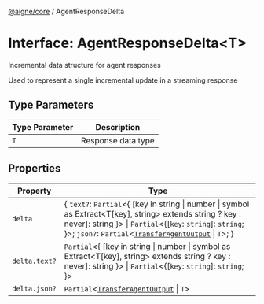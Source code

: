 [@aigne/core](../wiki/Home) / AgentResponseDelta

# Interface: AgentResponseDelta\<T\>

Incremental data structure for agent responses

Used to represent a single incremental update in a streaming response

## Type Parameters

| Type Parameter | Description        |
| -------------- | ------------------ |
| `T`            | Response data type |

## Properties

| Property                   | Type                                                                                                                                                                                                                                                                                        |
| -------------------------- | ------------------------------------------------------------------------------------------------------------------------------------------------------------------------------------------------------------------------------------------------------------------------------------------- |
| <a id="delta"></a> `delta` | \{ `text?`: `Partial`\<\{ \[key in string \| number \| symbol as Extract\<T\[key\], string\> extends string ? key : never\]: string \}\> \| `Partial`\<\{[`key`: `string`]: `string`; \}\>; `json?`: `Partial`\<[`TransferAgentOutput`](../wiki/Interface.TransferAgentOutput) \| `T`\>; \} |
| `delta.text?`              | `Partial`\<\{ \[key in string \| number \| symbol as Extract\<T\[key\], string\> extends string ? key : never\]: string \}\> \| `Partial`\<\{[`key`: `string`]: `string`; \}\>                                                                                                              |
| `delta.json?`              | `Partial`\<[`TransferAgentOutput`](../wiki/Interface.TransferAgentOutput) \| `T`\>                                                                                                                                                                                                          |
